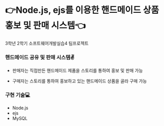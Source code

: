 # :point_right:Node.js, ejs를 이용한 핸드메이드 상품 홍보 및 판매 시스템:point_left:
3학년 2학기 소프트웨어개발실습4 팀프로젝트

### 핸드메이드 공유 및 판매 시스템:v:
* 판매자는 직접만든 핸드메이드 제품을 스토리를 통하여 홍보 및 판매 가능

* 구매자는 스토리를 통하여 홍보하고 있는 핸드메이드 상품을 골라 구매 가능

### 구현 기술:computer:
* Node.js
* ejs
* MySQL
 

